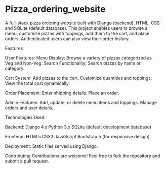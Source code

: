 # Pizza_ordering_website
A full-stack pizza ordering website built with Django (backend), HTML, CSS and SQLite (default database). This project enables users to browse a menu, customize pizzas with toppings, add them to the cart, and place orders. Authenticated users can also view their order history.

Features

User Features:
Menu Display: Browse a variety of pizzas categorized as Veg and Non-Veg.
Search Functionality: Search pizzas by name or category.

Cart System:
Add pizzas to the cart.
Customize quantities and toppings.
View the total cost dynamically.

Order Placement:
Enter shipping details.
Place an order.

Admin Features:
Add, update, or delete menu items and toppings.
Manage orders and user details.

Technologies Used

Backend:
Django 4.x
Python 3.x
SQLite (default development database)

Frontend:
HTML5
CSS3
JavaScript
Bootstrap 5 (for responsive design)

Deployment:
Static files served using Django.

Contributing
Contributions are welcome! Feel free to fork the repository and submit a pull request.
